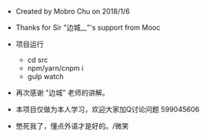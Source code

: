 + Created by Mobro Chu on 2018/1/6
+ Thanks for Sir "边城__"'s support from Mooc

+ 项目运行
    - cd src
    - npm/yarn/cnpm i
    - gulp watch


+ 再次感谢 "边城" 老师的讲解。
+ 本项目仅做为本人学习，欢迎大家加Q讨论问题 599045606 
+ 憋死我了，懂点外语才是好的。/微笑

